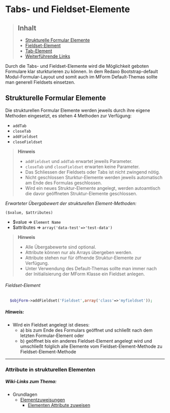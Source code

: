 # Tabs- und Fieldset-Elemente

> ## Inhalt
> - [Strukturelle Formular Elemente](#Strukturelle-Elemente)
> - [Fieldset-Element](#Radiobutton)
> - [Tab-Element](#Checkboxen)
> - [Weiterführende Links](#Links)

Durch die Tabs- und Fieldset-Elemente wird die Möglichkeit geboten Formulare klar sturkturieren zu können. In dem Redaxo Bootstrap-default Modul-Formular-Layout und somit auch im MForm Default-Themas sollte man generell Fieldsets einsetzen. 
 

<a name="Strukturelle-Elemente"></a>
## Strukturelle Formular Elemente

Die strukturellen Formular Elemente werden jeweils durch ihre eigene Methoden eingesetzt, es stehen 4 Methoden zur Verfügung:

* `addTab`
* `closeTab`
* `addFieldset`
* `closeFieldset`

> **Hinweis**
> 
> * `addFieldset` und `addTab` erwartet jeweils Parameter.
> * `closeTab` und `closeFieldset` erwarten keine Parameter.
> * Das Schliessen der Fieldsets oder Tabs ist nicht zwingend nötig.
> * Nicht geschlossen Sturktur-Elemente werden jeweils automatisch am Ende des Formulas geschlossen.
> * Wird ein neues Struktur-Elemente angelegt, werden autoamtisch die davor geöffneten Struktur-Elemente geschlossen.


*Erwarteter Übergabewert der strukturellen Element-Methoden:*


`($value, $attributes)`


* $value => `Element Name`
* $attributes => `array('data-test'=>'test-data')`


> **Hinweis**
>
> * Alle Übergabewerte sind optional.
> * Attribute können nur als Arrays übergeben werden.
> * Attribute stehen nur für öffnende Struktur-Elemente zur Verfügung.
> * Unter Verwendung des Default-Themas sollte man immer nach der Initialisierung der MForm Klasse ein Fieldset anlegen.


###### Fieldset-Element


```php
  $objForm->addFieldset('Fieldset',array('class'=>'myfieldset'));
```


##### Hinweis: 


* Wird ein Fieldset angelegt ist dieses:
	- a) bis zum Ende des Formulars geöffnet und schließt nach dem letzten Formular-Element oder 
	- b) geöffnet bis ein anderes Fieldset-Element angelegt wird und umschließt folglich alle Elemente vom Fieldset-Element-Methode zu Fieldset-Element-Methode


***


### Attribute in strukturellen Elementen


##### Wiki-Links zum Thema:


* Grundlagen
  * [Elementzuweisungen](https://github.com/FriendsOfREDAXO/mform/wiki/Elementzuweisungen)
  	  * [Elementen Attribute zuweisen](https://github.com/FriendsOfREDAXO/mform/wiki/Elementen-Attribute-zuweisen)
